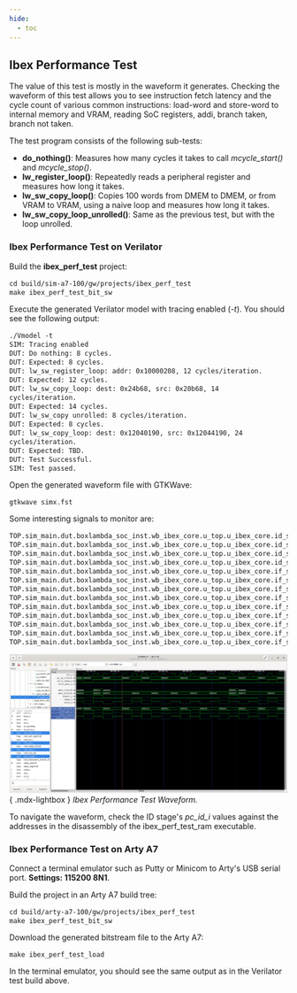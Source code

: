 ```yaml
---
hide:
  - toc
---
```


## Ibex Performance Test

The value of this test is mostly in the waveform it generates. Checking the waveform of this test allows you to see instruction fetch latency and the cycle count of various common instructions: load-word and store-word to internal memory and VRAM, reading SoC registers, addi, branch taken, branch not taken.

The test program consists of the following sub-tests:

- **do_nothing()**: Measures how many cycles it takes to call *mcycle_start()* and *mcycle_stop()*.
- **lw_register_loop()**: Repeatedly reads a peripheral register and measures how long it takes.
- **lw_sw_copy_loop()**: Copies 100 words from DMEM to DMEM, or from VRAM to VRAM, using a naive loop and measures how long it takes.
- **lw_sw_copy_loop_unrolled()**: Same as the previous test, but with the loop unrolled.

### Ibex Performance Test on Verilator

Build the **ibex_perf_test** project:

```
cd build/sim-a7-100/gw/projects/ibex_perf_test
make ibex_perf_test_bit_sw
```

Execute the generated Verilator model with tracing enabled (*-t*). You should see the following output:

```
./Vmodel -t
SIM: Tracing enabled
DUT: Do nothing: 8 cycles.
DUT: Expected: 8 cycles.
DUT: lw_sw_register_loop: addr: 0x10000208, 12 cycles/iteration.
DUT: Expected: 12 cycles.
DUT: lw_sw_copy_loop: dest: 0x24b68, src: 0x20b68, 14 cycles/iteration.
DUT: Expected: 14 cycles.
DUT: lw_sw_copy unrolled: 8 cycles/iteration.
DUT: Expected: 8 cycles.
DUT: lw_sw_copy_loop: dest: 0x12040190, src: 0x12044190, 24 cycles/iteration.
DUT: Expected: TBD.
DUT: Test Successful.
SIM: Test passed.
```

Open the generated waveform file with GTKWave:

```
gtkwave simx.fst
```

Some interesting signals to monitor are:

```
TOP.sim_main.dut.boxlambda_soc_inst.wb_ibex_core.u_top.u_ibex_core.id_stage_i.controller_i.clk_i
TOP.sim_main.dut.boxlambda_soc_inst.wb_ibex_core.u_top.u_ibex_core.id_stage_i.controller_i.pc_id_i[31:0]
TOP.sim_main.dut.boxlambda_soc_inst.wb_ibex_core.u_top.u_ibex_core.id_stage_i.controller_i.id_in_ready_o
TOP.sim_main.dut.boxlambda_soc_inst.wb_ibex_core.u_top.u_ibex_core.id_stage_i.controller_i.instr_exec_i
TOP.sim_main.dut.boxlambda_soc_inst.wb_ibex_core.u_top.u_ibex_core.if_stage_i.gen_single_prefetch_buffer.single_prefetch_buffer_i.addr_i[31:0]
TOP.sim_main.dut.boxlambda_soc_inst.wb_ibex_core.u_top.u_ibex_core.if_stage_i.gen_single_prefetch_buffer.single_prefetch_buffer_i.addr_o[31:0]
TOP.sim_main.dut.boxlambda_soc_inst.wb_ibex_core.u_top.u_ibex_core.if_stage_i.gen_single_prefetch_buffer.single_prefetch_buffer_i.branch_i
TOP.sim_main.dut.boxlambda_soc_inst.wb_ibex_core.u_top.u_ibex_core.if_stage_i.gen_single_prefetch_buffer.single_prefetch_buffer_i.ready_i
TOP.sim_main.dut.boxlambda_soc_inst.wb_ibex_core.u_top.u_ibex_core.if_stage_i.gen_single_prefetch_buffer.single_prefetch_buffer_i.valid_o
TOP.sim_main.dut.boxlambda_soc_inst.wb_ibex_core.u_top.u_ibex_core.if_stage_i.gen_single_prefetch_buffer.single_prefetch_buffer_i.instr_addr_o[31:0]
TOP.sim_main.dut.boxlambda_soc_inst.wb_ibex_core.u_top.u_ibex_core.if_stage_i.gen_single_prefetch_buffer.single_prefetch_buffer_i.instr_gnt_i
TOP.sim_main.dut.boxlambda_soc_inst.wb_ibex_core.u_top.u_ibex_core.if_stage_i.gen_single_prefetch_buffer.single_prefetch_buffer_i.instr_req_o
TOP.sim_main.dut.boxlambda_soc_inst.wb_ibex_core.u_top.u_ibex_core.if_stage_i.gen_single_prefetch_buffer.single_prefetch_buffer_i.instr_rvalid_i
```

![Ibex Performance Test Waveform](assets/ibex_perf_test.png){ .mdx-lightbox }
*Ibex Performance Test Waveform.*

To navigate the waveform, check the ID stage's *pc_id_i* values against the addresses in the disassembly of the ibex_perf_test_ram executable.

### Ibex Performance Test on Arty A7

Connect a terminal emulator such as Putty or Minicom to Arty's USB serial port. **Settings: 115200 8N1**.

Build the project in an Arty A7 build tree:

```
cd build/arty-a7-100/gw/projects/ibex_perf_test
make ibex_perf_test_bit_sw
```

Download the generated bitstream file to the Arty A7:

```
make ibex_perf_test_load
```

In the terminal emulator, you should see the same output as in the Verilator test build above.
